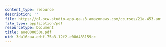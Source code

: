 ```yaml
---
content_type: resource
description: ''
file: https://ol-ocw-studio-app-qa.s3.amazonaws.com/courses/21a-453-anthropology-of-the-middle-east-spring-2004/3da16caaedcf75a312f2e08d438159cc_aoe000050a.pdf
file_type: application/pdf
resourcetype: Document
title: aoe000050a.pdf
uid: 3da16caa-edcf-75a3-12f2-e08d438159cc
---
```

